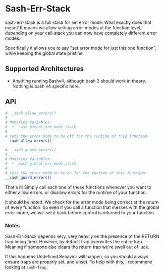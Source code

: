 # Sash-Err-Stack #

sash-err-stack is a full stack for set error mode. What exactly does that mean?
It means we allow setting error-modes at the function level, depending on your
call-stack you can now have completely different error modes.

Specifically it allows you to say "set error mode for just this one function",
while keeping the global state pristine.

## Supported Architectures ##

* Anything running Bashv4, although bash 3 should work in theory. Nothing is
  bash v4 specific here.

## API ##

```bash
# __sash_allow_errors()
#
# Modifies Variables:
#  * _sash_global_err_mode_stack
#
# sets the error mode to be off for the runtime of this function.
__sash_allow_errors()

# __sash_guard_errors()
#
# Modifies Variables:
#  * _sash_global_err_mode_stack
#
# sets the error mode to be on for the runtime of this function.
__sash_guard_errors()
```

That's it! Simply call each one of these functions whenever you want to either
allow errors, or disallow errors for the runtime of your function.

It should be noted: We check for the error mode being correct at the return of
every function. So even if you call a function that messes with the global error
mode, we will set it back before control is returned to your function.

### Notes ###

Sash-Err-Stack depends very, very heavily on the presence of the RETURN trap being
fired. However, by default trap overwrites the entire trap. Meaning if someone else
clears the return trap we're swell out of luck.

If this happens Undefined Behavior will happen, so you should always ensure traps
are properly set, and unset. To help with this, I recommend looking at `sash-trap`.
